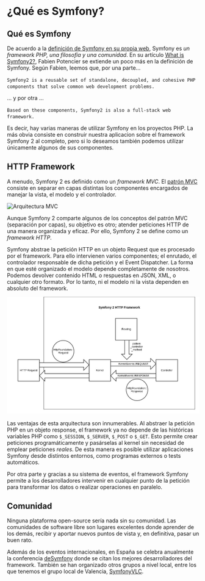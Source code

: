 # ¿Qué es Symfony?

## Qué es Symfony

De acuerdo a la [definición de Symfony en su propia web](http://symfony.com/what-is-symfony), Symfony es *un framework PHP, una filosofía y una comunidad*. En su artículo [What is Symfony2?](http://fabien.potencier.org/article/49/what-is-symfony2), Fabien Potencier se extiende un poco más en la definición de Symfony. Según Fabien, leemos que, por una parte...

`
Symfony2 is a reusable set of standalone, decoupled, and cohesive PHP components that solve common web development problems.
`

... y por otra ...

`
Based on these components, Symfony2 is also a full-stack web framework.
`

Es decir, hay varias maneras de utilizar Symfony en los proyectos PHP. La más obvia consiste en construir nuestra aplicacion sobre el framework Symfony 2 al completo, pero si lo deseamos también podemos utilizar únicamente algunos de sus componentes.


## HTTP Framework
A menudo, Symfony 2 es definido como un *framework MVC*. El [patrón MVC](es.wikipedia.org/wiki/Modelo_Vista_Controlador) consiste en separar en capas distintas los componentes encargados de manejar la vista, el modelo y el controlador.

![Arquitectura MVC](http://upload.wikimedia.org/wikipedia/commons/a/a9/ModelViewControllerDiagram_es.svg "Arquitectura MVC")

Aunque Symfony 2 comparte algunos de los conceptos del patrón MVC (separación por capas), su objetivo es otro; atender peticiones HTTP de una manera organizada y eficaz. Por ello, Symfony 2 se define como un *framework HTTP*.

Symfony abstrae la petición HTTP en un objeto Request que es procesado por el framework. Para ello intervienen varios componentes; el enrutado, el controlador responsable de dicha petición y el Event Dispatcher. La forma en que esté organizado el modelo depende completamente de nosotros. Podemos devolver contenido HTML o respuestas en JSON, XML, o cualquier otro formato. Por lo tanto, ni el modelo ni la vista dependen en absoluto del framework.

![Symfony2 HTTP Framework](symfony2_http_framework.jpg "Symfony2 HTTP Framework")

Las ventajas de esta arquitectura son innumerables. Al abstraer la petición PHP en un objeto response, el framework ya no depende de las históricas variables PHP como `$_SESSION`, `$_SERVER`, `$_POST` o `$_GET`. Esto permite crear peticiones programáticamente y pasárselas al kernel sin necesidad de emplear peticiones *reales*. De esta manera es posible utilizar aplicaciones Symfony desde distintos entornos, como programas externos o tests automáticos.

Por otra parte y gracias a su sistema de eventos, el framework Symfony permite a los desarrolladores intervenir en cualquier punto de la petición para transformar los datos o realizar operaciones en paralelo.


## Comunidad
Ninguna plataforma open-source sería nada sin su comunidad. Las comunidades de software libre son lugares excelentes donde aprender de los demás, recibir y aportar nuevos puntos de vista y, en definitiva, pasar un buen rato.

Además de los eventos internacionales, en España se celebra anualmente la conferencia [deSymfony](http://desymfony.com/) donde se citan los mejores desarrolladores del framework. También se han organizado otros grupos a nivel local, entre los que tenemos el grupo local de Valencia, [SymfonyVLC](http://www.symfony-valencia.es/).

